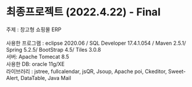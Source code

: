# 최종프로젝트 (2022.4.22) - Final

주제 : 창고형 쇼핑몰 ERP <br><br>
사용한 프로그램 : eclipse 2020.06 / SQL Developer 17.4.1.054 / Maven 2.5.1/ Spring 5.2.5/ BootStrap 4.5/ Tiles 3.0.8 <br>
서버: Apache Tomecat 8.5 <br>
사용한 DB: oracle 11g/XE<br>
라이브러리 : jstree, fullcalendar, jsQR, Jsoup, Apache poi, Ckeditor, Sweet-Alert, DataTable, Java Mail
